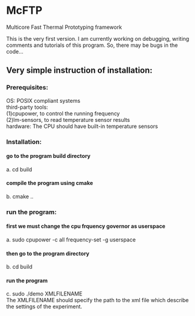 # McFTP
Multicore Fast Thermal Prototyping framework

This is the very first version. I am currently working on debugging, writing 
comments and tutorials of this program. So, there may be bugs in the code...

## Very simple instruction of installation:  

### Prerequisites:
OS: POSIX compliant systems  
third-party tools:    
    (1)cpupower, to control the running frequency  
    (2)lm-sensors, to read temperature sensor results  
hardware: The CPU should have built-in temperature sensors  

### Installation:
#### go to the program build directory
a. cd build
#### compile the program using cmake
b. cmake ..

### run the program:
#### first we must change the cpu frquency governor as userspace
a. sudo cpupower -c all frequency-set -g userspace 
#### then go to the program directory
b. cd build
#### run the program 
c. sudo ./demo XMLFILENAME  
The XMLFILENAME should specify the path to the xml file which describe the settings of
the experiment.


    
